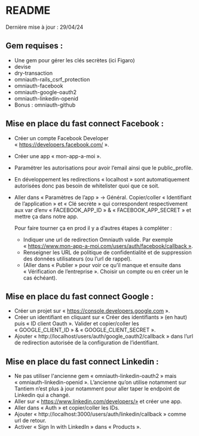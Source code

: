 # README

Dernière mise à jour : 29/04/24

## Gem requises :
- Une gem pour gérer les clés secrètes (ici Figaro)
- devise
- dry-transaction
- omniauth-rails_csrf_protection
- omniauth-facebook
- omniauth-google-oauth2
- omniauth-linkedin-openid
- Bonus : omniauth-github

## Mise en place du fast connect Facebook :
- Créer un compte Facebook Developer « https://developers.facebook.com/ ».
- Créer une app « mon-app-a-moi ».
- Paramétrer les autorisations pour avoir l’email ainsi que le public_profile.
- En développement les redirections « localhost » sont automatiquement autorisées donc pas besoin de whitelister quoi que ce soit.
- Aller dans « Paramètres de l’app » -> Général. Copier/coller « Identifiant de l’application » et « Clé secrète » qui correspondent respectivement aux var d’env « FACEBOOK_APP_ID » & « FACEBOOK_APP_SECRET » et mettre ça dans notre app.

	Pour faire tourner ça en prod il y a d’autres étapes à compléter :
    - Indiquer une url de redirection Omniauth valide. Par exemple « https://www.mon-app-a-moi.com/users/auth/facebook/callback ».
    - Renseigner les URL de politique de confidentialité et de suppression des données utilisateurs (ou l’url de rappel).
    - (Aller dans « Publier » pour voir ce qu’il manque et ensuite dans « Vérification de l’entreprise ». Choisir un compte ou en créer un le cas échéant).

## Mise en place du fast connect Google :
- Créer un projet sur « https://console.developers.google.com ».
- Créer un identifiant en cliquant sur « Créer des identifiants » (en haut) puis « ID client Oauth ». Valider et copier/coller les « GOOGLE_CLIENT_ID » & « GOOGLE_CLIENT_SECRET ».
- Ajouter « http://localhost/users/auth/google_oauth2/callback » dans l’url de redirection autorisée de la configuration de l’identifiant.

## Mise en place du fast connect Linkedin :
- Ne pas utiliser l'ancienne gem « omniauth-linkedin-oauth2 » mais « omniauth-linkedin-openid ». L’ancienne qu’on utilise notamment sur Tantiem n’est plus à jour notamment pour aller taper le endpoint de Linkedin qui a changé.
- Aller sur « https://www.linkedin.com/developers/» et créer une app.
- Aller dans « Auth » et copier/coller les IDs.
- Ajouter « http://localhost:3000/users/auth/linkedin/callback » comme url de retour.
- Activer « Sign In with LinkedIn » dans « Products ».
